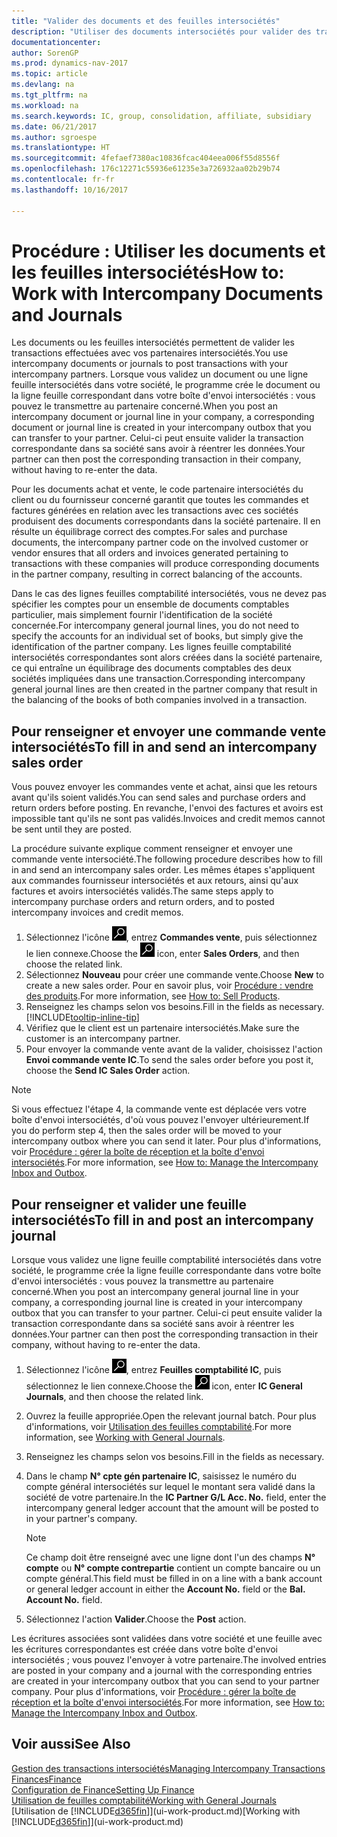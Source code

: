 ```yaml
---
title: "Valider des documents et des feuilles intersociétés"
description: "Utiliser des documents intersociétés pour valider des transactions avec vos partenaires intersociétés."
documentationcenter: 
author: SorenGP
ms.prod: dynamics-nav-2017
ms.topic: article
ms.devlang: na
ms.tgt_pltfrm: na
ms.workload: na
ms.search.keywords: IC, group, consolidation, affiliate, subsidiary
ms.date: 06/21/2017
ms.author: sgroespe
ms.translationtype: HT
ms.sourcegitcommit: 4fefaef7380ac10836fcac404eea006f55d8556f
ms.openlocfilehash: 176c12271c55936e61235e3a726932aa02b29b74
ms.contentlocale: fr-fr
ms.lasthandoff: 10/16/2017

---
```

# <a name="how-to-work-with-intercompany-documents-and-journals"></a><span data-ttu-id="a9282-103">Procédure : Utiliser les documents et les feuilles intersociétés</span><span class="sxs-lookup"><span data-stu-id="a9282-103">How to: Work with Intercompany Documents and Journals</span></span>
<span data-ttu-id="a9282-104">Les documents ou les feuilles intersociétés permettent de valider les transactions effectuées avec vos partenaires intersociétés.</span><span class="sxs-lookup"><span data-stu-id="a9282-104">You use intercompany documents or journals to post transactions with your intercompany partners.</span></span> <span data-ttu-id="a9282-105">Lorsque vous validez un document ou une ligne feuille intersociétés dans votre société, le programme crée le document ou la ligne feuille correspondant dans votre boîte d'envoi intersociétés : vous pouvez le transmettre au partenaire concerné.</span><span class="sxs-lookup"><span data-stu-id="a9282-105">When you post an intercompany document or journal line in your company, a corresponding document or journal line is created in your intercompany outbox that you can transfer to your partner.</span></span> <span data-ttu-id="a9282-106">Celui-ci peut ensuite valider la transaction correspondante dans sa société sans avoir à réentrer les données.</span><span class="sxs-lookup"><span data-stu-id="a9282-106">Your partner can then post the corresponding transaction in their company, without having to re-enter the data.</span></span>

<span data-ttu-id="a9282-107">Pour les documents achat et vente, le code partenaire intersociétés du client ou du fournisseur concerné garantit que toutes les commandes et factures générées en relation avec les transactions avec ces sociétés produisent des documents correspondants dans la société partenaire. Il en résulte un équilibrage correct des comptes.</span><span class="sxs-lookup"><span data-stu-id="a9282-107">For sales and purchase documents, the intercompany partner code on the involved customer or vendor ensures that all orders and invoices generated pertaining to transactions with these companies will produce corresponding documents in the partner company, resulting in correct balancing of the accounts.</span></span>

<span data-ttu-id="a9282-108">Dans le cas des lignes feuilles comptabilité intersociétés, vous ne devez pas spécifier les comptes pour un ensemble de documents comptables particulier, mais simplement fournir l'identification de la société concernée.</span><span class="sxs-lookup"><span data-stu-id="a9282-108">For intercompany general journal lines, you do not need to specify the accounts for an individual set of books, but simply give the identification of the partner company.</span></span> <span data-ttu-id="a9282-109">Les lignes feuille comptabilité intersociétés correspondantes sont alors créées dans la société partenaire, ce qui entraîne un équilibrage des documents comptables des deux sociétés impliquées dans une transaction.</span><span class="sxs-lookup"><span data-stu-id="a9282-109">Corresponding intercompany general journal lines are then created in the partner company that result in the balancing of the books of both companies involved in a transaction.</span></span>

## <a name="to-fill-in-and-send-an-intercompany-sales-order"></a><span data-ttu-id="a9282-110">Pour renseigner et envoyer une commande vente intersociétés</span><span class="sxs-lookup"><span data-stu-id="a9282-110">To fill in and send an intercompany sales order</span></span>
<span data-ttu-id="a9282-111">Vous pouvez envoyer les commandes vente et achat, ainsi que les retours avant qu'ils soient validés.</span><span class="sxs-lookup"><span data-stu-id="a9282-111">You can send sales and purchase orders and return orders before posting.</span></span> <span data-ttu-id="a9282-112">En revanche, l'envoi des factures et avoirs est impossible tant qu'ils ne sont pas validés.</span><span class="sxs-lookup"><span data-stu-id="a9282-112">Invoices and credit memos cannot be sent until they are posted.</span></span>

<span data-ttu-id="a9282-113">La procédure suivante explique comment renseigner et envoyer une commande vente intersociété.</span><span class="sxs-lookup"><span data-stu-id="a9282-113">The following procedure describes how to fill in and send an intercompany sales order.</span></span> <span data-ttu-id="a9282-114">Les mêmes étapes s'appliquent aux commandes fournisseur intersociétés et aux retours, ainsi qu'aux factures et avoirs intersociétés validés.</span><span class="sxs-lookup"><span data-stu-id="a9282-114">The same steps apply to intercompany purchase orders and return orders, and to posted intercompany invoices and credit memos.</span></span>  

1. <span data-ttu-id="a9282-115">Sélectionnez l'icône ![Page ou état pour la recherche](media/ui-search/search_small.png "Page ou état pour la recherche"), entrez **Commandes vente**, puis sélectionnez le lien connexe.</span><span class="sxs-lookup"><span data-stu-id="a9282-115">Choose the ![Search for Page or Report](media/ui-search/search_small.png "Search for Page or Report icon") icon, enter **Sales Orders**, and then choose the related link.</span></span>  
2. <span data-ttu-id="a9282-116">Sélectionnez **Nouveau** pour créer une commande vente.</span><span class="sxs-lookup"><span data-stu-id="a9282-116">Choose **New** to create a new sales order.</span></span> <span data-ttu-id="a9282-117">Pour en savoir plus, voir [Procédure : vendre des produits](sales-how-sell-products.md).</span><span class="sxs-lookup"><span data-stu-id="a9282-117">For more information, see [How to: Sell Products](sales-how-sell-products.md).</span></span>  
3. <span data-ttu-id="a9282-118">Renseignez les champs selon vos besoins.</span><span class="sxs-lookup"><span data-stu-id="a9282-118">Fill in the fields as necessary.</span></span> [!INCLUDE[tooltip-inline-tip](includes/tooltip-inline-tip_md.md)]
4. <span data-ttu-id="a9282-119">Vérifiez que le client est un partenaire intersociétés.</span><span class="sxs-lookup"><span data-stu-id="a9282-119">Make sure the customer is an intercompany partner.</span></span>
5. <span data-ttu-id="a9282-120">Pour envoyer la commande vente avant de la valider, choisissez l'action **Envoi commande vente IC**.</span><span class="sxs-lookup"><span data-stu-id="a9282-120">To send the sales order before you post it, choose the **Send IC Sales Order** action.</span></span>

> [!NOTE]
> <span data-ttu-id="a9282-121">Si vous effectuez l'étape 4, la commande vente est déplacée vers votre boîte d'envoi intersociétés, d'où vous pouvez l'envoyer ultérieurement.</span><span class="sxs-lookup"><span data-stu-id="a9282-121">If you do perform step 4, then the sales order will be moved to your intercompany outbox where you can send it later.</span></span> <span data-ttu-id="a9282-122">Pour plus d'informations, voir [Procédure : gérer la boîte de réception et la boîte d'envoi intersociétés](intercompany-how-manage-intercompany-inbox.md).</span><span class="sxs-lookup"><span data-stu-id="a9282-122">For more information, see [How to: Manage the Intercompany Inbox and Outbox](intercompany-how-manage-intercompany-inbox.md).</span></span>

## <a name="to-fill-in-and-post-an-intercompany-journal"></a><span data-ttu-id="a9282-123">Pour renseigner et valider une feuille intersociétés</span><span class="sxs-lookup"><span data-stu-id="a9282-123">To fill in and post an intercompany journal</span></span>
<span data-ttu-id="a9282-124">Lorsque vous validez une ligne feuille comptabilité intersociétés dans votre société, le programme crée la ligne feuille correspondante dans votre boîte d'envoi intersociétés : vous pouvez la transmettre au partenaire concerné.</span><span class="sxs-lookup"><span data-stu-id="a9282-124">When you post an intercompany general journal line in your company, a corresponding journal line is created in your intercompany outbox that you can transfer to your partner.</span></span> <span data-ttu-id="a9282-125">Celui-ci peut ensuite valider la transaction correspondante dans sa société sans avoir à réentrer les données.</span><span class="sxs-lookup"><span data-stu-id="a9282-125">Your partner can then post the corresponding transaction in their company, without having to re-enter the data.</span></span>

1. <span data-ttu-id="a9282-126">Sélectionnez l'icône ![Page ou état pour la recherche](media/ui-search/search_small.png "Page ou état pour la recherche"), entrez **Feuilles comptabilité IC**, puis sélectionnez le lien connexe.</span><span class="sxs-lookup"><span data-stu-id="a9282-126">Choose the ![Search for Page or Report](media/ui-search/search_small.png "Search for Page or Report icon") icon, enter **IC General Journals**, and then choose the related link.</span></span>  
2. <span data-ttu-id="a9282-127">Ouvrez la feuille appropriée.</span><span class="sxs-lookup"><span data-stu-id="a9282-127">Open the relevant journal batch.</span></span> <span data-ttu-id="a9282-128">Pour plus d'informations, voir [Utilisation des feuilles comptabilité](ui-work-general-journals.md).</span><span class="sxs-lookup"><span data-stu-id="a9282-128">For more information, see [Working with General Journals](ui-work-general-journals.md).</span></span>
3. <span data-ttu-id="a9282-129">Renseignez les champs selon vos besoins.</span><span class="sxs-lookup"><span data-stu-id="a9282-129">Fill in the fields as necessary.</span></span>
4. <span data-ttu-id="a9282-130">Dans le champ **N° cpte gén partenaire IC**, saisissez le numéro du compte général intersociétés sur lequel le montant sera validé dans la société de votre partenaire.</span><span class="sxs-lookup"><span data-stu-id="a9282-130">In the **IC Partner G/L Acc. No.** field, enter the intercompany general ledger account that the amount will be posted to in your partner's company.</span></span>

    > [!NOTE]
    > <span data-ttu-id="a9282-131">Ce champ doit être renseigné avec une ligne dont l'un des champs **N° compte** ou  **N° compte contrepartie** contient un compte bancaire ou un compte général.</span><span class="sxs-lookup"><span data-stu-id="a9282-131">This field must be filled in on a line with a bank account or general ledger account in either the **Account No.** field or the **Bal. Account No.** field.</span></span>  
5. <span data-ttu-id="a9282-132">Sélectionnez l'action **Valider**.</span><span class="sxs-lookup"><span data-stu-id="a9282-132">Choose the **Post** action.</span></span>

<span data-ttu-id="a9282-133">Les écritures associées sont validées dans votre société et une feuille avec les écritures correspondantes est créée dans votre boîte d'envoi intersociétés ; vous pouvez l'envoyer à votre partenaire.</span><span class="sxs-lookup"><span data-stu-id="a9282-133">The involved entries are posted in your company and a journal with the corresponding entries are created in your intercompany outbox that you can send to your partner company.</span></span> <span data-ttu-id="a9282-134">Pour plus d'informations, voir [Procédure : gérer la boîte de réception et la boîte d'envoi intersociétés](intercompany-how-manage-intercompany-inbox.md).</span><span class="sxs-lookup"><span data-stu-id="a9282-134">For more information, see [How to: Manage the Intercompany Inbox and Outbox](intercompany-how-manage-intercompany-inbox.md).</span></span> 

## <a name="see-also"></a><span data-ttu-id="a9282-135">Voir aussi</span><span class="sxs-lookup"><span data-stu-id="a9282-135">See Also</span></span>
[<span data-ttu-id="a9282-136">Gestion des transactions intersociétés</span><span class="sxs-lookup"><span data-stu-id="a9282-136">Managing Intercompany Transactions</span></span>](intercompany-manage.md)  
[<span data-ttu-id="a9282-137">Finances</span><span class="sxs-lookup"><span data-stu-id="a9282-137">Finance</span></span>](finance.md)  
[<span data-ttu-id="a9282-138">Configuration de Finance</span><span class="sxs-lookup"><span data-stu-id="a9282-138">Setting Up Finance</span></span>](finance-setup-finance.md)  
[<span data-ttu-id="a9282-139">Utilisation de feuilles comptabilité</span><span class="sxs-lookup"><span data-stu-id="a9282-139">Working with General Journals</span></span>](ui-work-general-journals.md)  
<span data-ttu-id="a9282-140">[Utilisation de [!INCLUDE[d365fin](includes/d365fin_md.md)]](ui-work-product.md)</span><span class="sxs-lookup"><span data-stu-id="a9282-140">[Working with [!INCLUDE[d365fin](includes/d365fin_md.md)]](ui-work-product.md)</span></span>

